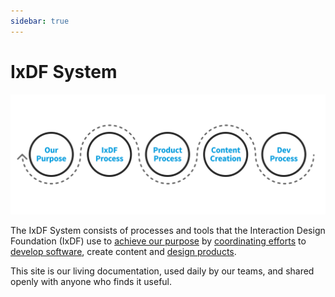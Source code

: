 ```yaml
---
sidebar: true
---
```


# IxDF System

![](./images/hero-all.svg)

The IxDF System consists of processes and tools that the Interaction Design Foundation (IxDF) use to [achieve our purpose](/achieve-purpose) by [coordinating efforts](/coordinate-efforts) to [develop software](/development), create content and [design products](/design-products).

This site is our living documentation, used daily by our teams, and shared openly with anyone who finds it useful.
